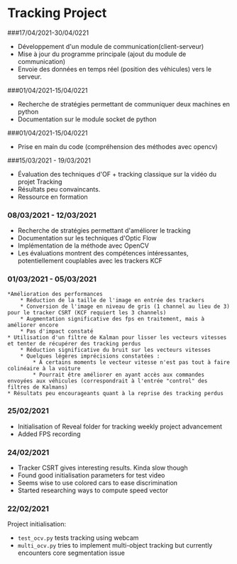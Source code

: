 ﻿# Tracking Project

###17/04/2021-30/04/0221

* Développement d'un module de communication(client-serveur)
* Mise à jour du programme principale (ajout du module de communication)  
* Envoie des données en temps réel (position des véhicules) vers le serveur. 

###01/04/2021-15/04/0221

* Recherche de stratégies permettant de communiquer deux machines en python
* Documentation sur le module socket de python 

###01/04/2021-15/04/0221

* Prise en main du code (compréhension des méthodes avec opencv) 

###15/03/2021 - 19/03/2021

* Évaluation des techniques d'OF + tracking classique sur la vidéo du projet Tracking 
* Résultats peu convaincants. 
* Ressource en formation

### 08/03/2021 - 12/03/2021

* Recherche de stratégies permettant d'améliorer le tracking 
* Documentation sur les techniques d'Optic Flow
* Implémentation de la méthode avec OpenCV 
* Les évaluations montrent des compétences intéressantes, potentiellement couplables avec les trackers KCF


### 01/03/2021 - 05/03/2021

    *Amélioration des performances
        * Réduction de la taille de l'image en entrée des trackers
        * Conversion de l'image en niveau de gris (1 channel au lieu de 3) pour le tracker CSRT (KCF requiert les 3 channels)
        * Augmentation significative des fps en traitement, mais à améliorer encore
        * Pas d'impact constaté
    * Utilisation d'un filtre de Kalman pour lisser les vecteurs vitesses et tenter de récupérer des tracking perdus
        * Réduction significative du bruit sur les vecteurs vitesses 
        * Quelques légères imprécisions constatées :
            * À certains moments le vecteur vitesse n'est pas tout à faire colinéaire à la voiture
            * Pourrait être améliorer en ayant accès aux commandes envoyées aux véhicules (correspondrait à l'entrée "control" des filtres de Kalmans)
    * Résultats peu encourageants quant à la reprise des tracking perdus

### 25/02/2021 

* Initialisation of Reveal folder for tracking weekly project advancement
* Added FPS recording 


### 24/02/2021 

* Tracker CSRT gives interesting results. Kinda slow though 
* Found good initialisation parameters for test video
* Seems wise to use colored cars to ease discrimination  
* Started researching ways to compute speed vector 


### 22/02/2021 

Project initialisation: 

* `test_ocv.py` tests tracking using webcam 
* `multi_ocv.py` tries to implement multi-object tracking but currently encounters core segmentation issue 
